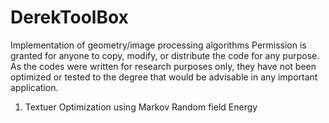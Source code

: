 # DerekToolBox
Implementation of geometry/image processing algorithms
Permission is granted for anyone to copy, modify, or distribute the code for any purpose. As the codes were written for research purposes only, they have not been optimized or tested to the degree that would be advisable in any important application. 

1. Textuer Optimization using Markov Random field Energy
